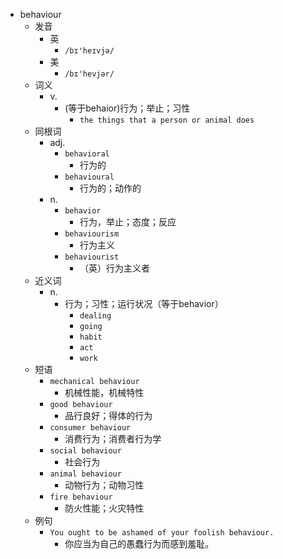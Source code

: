 - behaviour
  - 发音
    - 英
      - `/bɪ'heɪvjə/`
    - 美
      - `/bɪ'hevjər/`
  - 词义
    - v.
      - (等于behaior)行为；举止；习性
        - `the things that a person or animal does`
  - 同根词
    - adj.
      - `behavioral`
        - 行为的
      - `behavioural`
        - 行为的；动作的
    - n.
      - `behavior`
        - 行为，举止；态度；反应
      - `behaviourism`
        - 行为主义
      - `behaviourist`
        - （英）行为主义者
  - 近义词
    - n.
      - 行为；习性；运行状况（等于behavior）
        - `dealing`
        - `going`
        - `habit`
        - `act`
        - `work`
  - 短语
    - `mechanical behaviour`
      - 机械性能，机械特性 
    - `good behaviour`
      - 品行良好；得体的行为 
    - `consumer behaviour`
      - 消费行为；消费者行为学 
    - `social behaviour`
      - 社会行为 
    - `animal behaviour`
      - 动物行为；动物习性 
    - `fire behaviour`
      - 防火性能；火灾特性 
  - 例句
    - `You ought to be ashamed of your foolish behaviour.`
      - 你应当为自己的愚蠢行为而感到羞耻。

